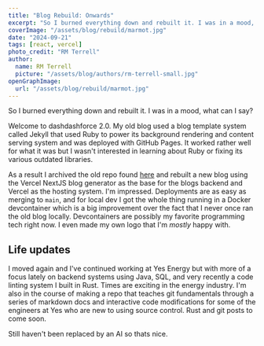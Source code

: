 ```yaml
---
title: "Blog Rebuild: Onwards"
excerpt: "So I burned everything down and rebuilt it. I was in a mood, what can I say?"
coverImage: "/assets/blog/rebuild/marmot.jpg"
date: "2024-09-21"
tags: [react, vercel]
photo_credit: "RM Terrell"
author:
  name: RM Terrell
  picture: "/assets/blog/authors/rm-terrell-small.jpg"
openGraphImage:
  url: "/assets/blog/rebuild/marmot.jpg"
---
```


So I burned everything down and rebuilt it. I was in a mood, what can I say?

Welcome to dashdashforce 2.0. My old blog used a blog template system called Jekyll that used Ruby to power its background rendering and content serving system and was deployed with GitHub Pages. It worked rather well for what it was but I wasn't interested in learning about Ruby or fixing its various outdated libraries.

As a result I archived the old repo found [here](https://github.com/RM-Terrell/RM-Terrell.github.io) and rebuilt a new blog using the Vercel NextJS blog generator as the base for the blogs backend and Vercel as the hosting system. I'm impressed. Deployments are as easy as merging to `main`, and for local dev I got the whole thing running in a Docker devcontainer which is a big improvement over the fact that I never once ran the old blog locally. Devcontainers are possibly my favorite programming tech right now. I even made my own logo that I'm _mostly_ happy with.

## Life updates

I moved again and I've continued working at Yes Energy but with more of a focus lately on backend systems using Java, SQL, and very recently a code linting system I built in Rust. Times are exciting in the energy industry. I'm also in the course of making a repo that teaches git fundamentals through a series of markdown docs and interactive code modifications for some of the engineers at Yes who are new to using source control. Rust and git posts to come soon.

Still haven't been replaced by an AI so thats nice.
